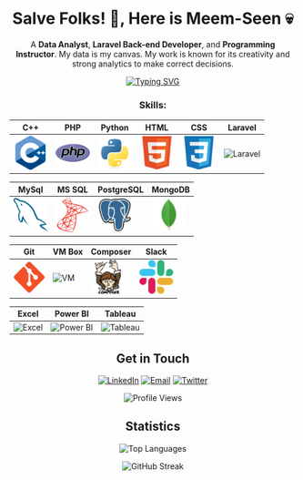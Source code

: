 <h1 align= "center"><b>Salve Folks! 👾, Here is Meem-Seen 💀</b></h1>
<div align= "center">
  
A **Data Analyst**, **Laravel Back-end Developer**, and **Programming Instructor**. My data is my canvas.
My work is known for its creativity and strong analytics to make correct decisions.



[![Typing SVG](https://readme-typing-svg.demolab.com?font=Aref+Ruqaa&size=40&pause=1000&color=00F737&center=true&vCenter=true&width=435&height=55&lines=%D9%85%D9%80%D9%8A%D9%80%D9%85+%D8%B3%D9%8A%D9%80%D9%86)](https://git.io/typing-svg)


</div>

<div align= "center">

### Skills:
| C++ | PHP | Python | HTML | CSS | Laravel |
|----------|----------|----------|----------|----------|----------|
| <img src="https://github.com/devicons/devicon/blob/master/icons/cplusplus/cplusplus-original.svg" title="C++" alt="C++" width="60" height="60"/> | <img src="https://github.com/devicons/devicon/blob/master/icons/php/php-original.svg" title="PHP" alt="PHP" width="60" height="60"/> | <img src="https://github.com/devicons/devicon/blob/master/icons/python/python-original.svg" title="Python" alt="Python" width="60" height="60"/> | <img src="https://github.com/devicons/devicon/blob/master/icons/html5/html5-original.svg" title="HTML" alt="HTML" width="60" height="60"/> | <img src="https://github.com/devicons/devicon/blob/master/icons/css3/css3-original.svg" title="CSS" alt="CSS" width="60" height="60"/> |  <img src="https://github.com/laravel/art/blob/master/logo-mark/4%20PNG/3%20RGB/1%20Full%20Color/laravel-mark-rgb-red.png" title="Laravel" alt="Laravel" width="60" height="60"/> |


| MySql | MS SQL | PostgreSQL | MongoDB |
|----------|----------|----------|----------|
| <img src="https://github.com/devicons/devicon/blob/master/icons/mysql/mysql-original.svg" title="MySQL" alt="MySQL" width="60" height="60"/> | <img src="https://github.com/devicons/devicon/blob/master/icons/microsoftsqlserver/microsoftsqlserver-plain.svg" title="MS SQL" alt="MS SQL" width="60" height="60"/> | <img src="https://github.com/devicons/devicon/blob/master/icons/postgresql/postgresql-original.svg" title="PostgreSQL" alt="PostgreSQL" width="60" height="60"/> | <img src="https://github.com/devicons/devicon/blob/master/icons/mongodb/mongodb-original.svg" title="MongoDB" alt="MongoDB" width="60" height="60"/> |


| Git | VM Box | Composer | Slack |
|----------|----------|----------|----------|
| <img src="https://github.com/devicons/devicon/blob/master/icons/git/git-original.svg" title="Git" alt="Git" width="55" height="55"/> |<img src="https://banner2.cleanpng.com/20190501/xvt/kisspng-computer-icons-virtualbox-portable-network-graphic-virtualbox-icon-of-line-style-available-in-svg-5cca247f73f9e3.6112721115567514874751.jpg" title="VM" alt="VM" width="55" height="55"/>| <img src="https://github.com/devicons/devicon/blob/master/icons/composer/composer-original.svg" title="Composer" alt="Composer" width="60" height="60"/> | <img src="https://github.com/devicons/devicon/blob/master/icons/slack/slack-original.svg" title="Slack" alt="Slack" width="60" height="60"/> |

| Excel | Power BI | Tableau |
|----------|----------|----------|
| <img src="https://github.com/sempostma/office365-icons/blob/master/png/64/excel.png" title="Excel" alt="Excel" width="55" height="55"/> | <img src="https://upload.wikimedia.org/wikipedia/commons/c/cf/New_Power_BI_Logo.svg" title="Power BI" alt="Power BI" width="55" height="55"/> | <img src="https://user-images.githubusercontent.com/57473810/120269504-f312f480-c275-11eb-9c0a-46255b2dc752.png" title="Tableau" alt="Tableau" width="55" height="55"/> |


## Get in Touch
[![LinkedIn](https://img.shields.io/badge/LinkedIn-0077B5?style=for-the-badge&logo=linkedin&logoColor=white)](https://www.linkedin.com/in/meemseen)
[![Email](https://img.shields.io/badge/Email-D14836?style=for-the-badge&logo=gmail&logoColor=white)](mailto:mohamedselim.div@gmail.com)
[![Twitter](https://img.shields.io/badge/Twitter-1DA1F2?style=for-the-badge&logo=twitter&logoColor=white)](https://x.com/MoHaMeDASeliM9)

![Profile Views](https://komarev.com/ghpvc/?username=Mohamedselim2&color=brightgreen)


## Statistics 
<!-- ![GitHub Stats](https://github-readme-stats.vercel.app/api?username=Mohamedselim2&show_icons=true&theme=radical)  -->

![Top Languages](https://github-readme-stats.vercel.app/api/top-langs/?username=Mohamedselim2&theme=vision-friendly-dark)


  <img src="https://github-readme-streak-stats.herokuapp.com/?user=Mohamedselim2&theme=vision-friendly-dark" alt="GitHub Streak" />

</div>
